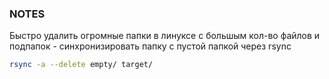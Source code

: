 ### NOTES ###

Быстро удалить огромные папки в линуксе с большым кол-во файлов и подпапок - 
синхронизировать папку с пустой папкой через rsync

```bash
rsync -a --delete empty/ target/
```
